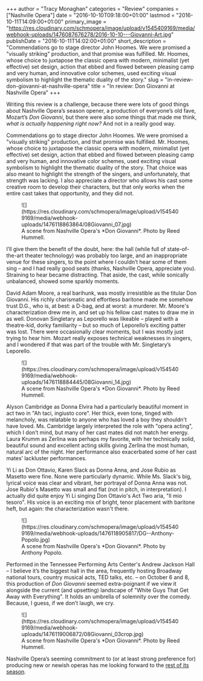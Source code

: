 +++
author = "Tracy Monaghan"
categories = "Review"
companies = ["Nashville Opera"]
date = "2016-10-10T09:18:00+01:00"
lastmod = "2016-10-11T14:09:00+01:00"
primary_image = "https://res.cloudinary.com/schmopera/image/upload/v1545409169/media/webhook-uploads/1476087676278/2016-10-10---Giovanni-Art.jpg"
publishDate = "2016-10-11T14:02:00+01:00"
short_description = "Commendations go to stage director John Hoomes. We were promised a &quot;visually striking&quot; production, and that promise was fulfilled. Mr. Hoomes, whose choice to juxtapose the classic opera with modern, minimalist (yet effective) set design, action that ebbed and flowed between pleasing camp and very human, and innovative color schemes, used exciting visual symbolism to highlight the thematic duality of the story."
slug = "in-review-don-giovanni-at-nashville-opera"
title = "In review: Don Giovanni at Nashville Opera"
+++

Writing this review is a challenge, because there were lots of good things about Nashville Opera’s season opener, a production of everyone’s old fave, Mozart’s *Don Giovanni*, but there were also some things that made me think, *what is actually happening right now?* And not in a really good way.

Commendations go to stage director John Hoomes. We were promised a "visually striking" production, and that promise was fulfilled. Mr. Hoomes, whose choice to juxtapose the classic opera with modern, minimalist (yet effective) set design, action that ebbed and flowed between pleasing camp and very human, and innovative color schemes, used exciting visual symbolism to highlight the thematic duality of the story.  That choice was also meant to highlight the strength of the singers, and unfortunately, that strength was lacking. I also appreciate a director who allows his cast some creative room to develop their characters, but that only works when the entire cast takes that opportunity, and they did not.

<figure data-type="image">
![](https://res.cloudinary.com/schmopera/image/upload/v1545409169/media/webhook-uploads/1476118863864/08Giovanni_07.jpg)
<figcaption>A scene from Nashville Opera's *Don Giovanni*. Photo by Reed Hummell.
</figure>

I’ll give them the benefit of the doubt, here: the hall (while full of state-of-the-art theater technology) was probably too large, and an inappropriate venue for these singers, to the point where I couldn’t hear some of them sing – and I had really good seats (thanks, Nashville Opera, appreciate you).  Straining to hear became distracting.  That aside, the cast, while sonically unbalanced, showed some sparkly moments. 

David Adam Moore, a real barihunk, was mostly irresistible as the titular Don Giovanni.  His richly charismatic and effortless baritone made me somehow trust D.G., who is, at best: a D-bag, and at worst: a murderer.  Mr. Moore's characterization drew me in, and set up his fellow cast mates to draw me in as well.  Donovan Singletary as Leporello was likeable – played with a theatre-kid, dorky familiarity – but so much of Leporello’s exciting patter was lost.  There were occasionally clear moments, but I was mostly just trying to hear him.  Mozart really exposes technical weaknesses in singers, and I wondered if that was part of the trouble with Mr. Singletary’s Leporello.

<figure data-type="image">
![](https://res.cloudinary.com/schmopera/image/upload/v1545409169/media/webhook-uploads/1476118884445/08Giovanni_14.jpg)
<figcaption>A scene from Nashville Opera's *Don Giovanni*. Photo by Reed Hummell.
</figure>

Alyson Cambridge as Donna Elvira had a particularly beautiful moment in act two in "Ah taci, ingiusto core".  Her thick, even tone, tinged with melancholy, was relatable to anyone who has loved a boy they shouldn't have loved.  Ms. Cambridge largely interpreted the role with "opera acting", which I don’t mind, but many of her cast mates did not match her energy.  Laura Krumm as Zerlina was perhaps my favorite, with her technically solid, beautiful sound and excellent acting skills giving Zerlina the most human, natural arc of the night.  Her performance also exacerbated some of her cast mates’ lackluster performances.

Yi Li as Don Ottavio, Karen Slack as Donna Anna, and Jose Rubio as Masetto were fine.  None were particularly dynamic.  While Ms. Slack's big, lyrical voice was clear and vibrant, her portrayal of Donna Anna was not.  Jose Rubio's Masetto was small and flat (not in pitch, in interpretation).  I actually did quite enjoy Yi Li singing Don Ottavio's Act Two aria, "Il mio tesoro".  His voice is an exciting mix of bright, tenor placement with baritone heft, but again: the characterization wasn't there.

<figure data-type="image">
![](https://res.cloudinary.com/schmopera/image/upload/v1545409169/media/webhook-uploads/1476118905817/DG--Anthony-Popolo.jpg)
<figcaption>A scene from Nashville Opera's *Don Giovanni*. Photo by Anthony Popolo.
</figure>

Performed in the Tennessee Performing Arts Center's Andrew Jackson Hall – I believe it’s the biggest hall in the area, frequently hosting Broadway national tours, country musical acts, TED talks, etc. – on October 6 and 8, this production of *Don Giovanni* seemed extra-poignant if we view it alongside the current (and upsetting) landscape of "White Guys That Get Away with Everything".  It holds an umbrella of solemnity over the comedy.  Because, I guess, if we don’t laugh, we cry.

<figure data-type="image">
![](https://res.cloudinary.com/schmopera/image/upload/v1545409169/media/webhook-uploads/1476119006872/08Giovanni_03crop.jpg)
<figcaption>A scene from Nashville Opera's *Don Giovanni*. Photo by Reed Hummell.
</figure>

Nashville Opera’s seeming commitment to (or at least strong preference for) producing new or newish operas has me looking forward to the [rest of its season](http://www.nashvilleopera.org/season-1/).
